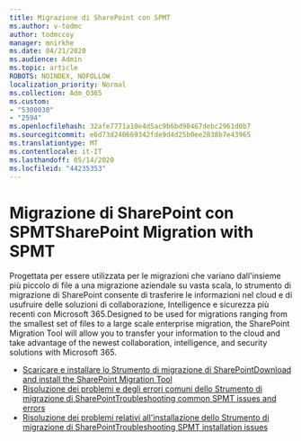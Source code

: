 ```yaml
---
title: Migrazione di SharePoint con SPMT
ms.author: v-todmc
author: todmccoy
manager: mnirkhe
ms.date: 04/21/2020
ms.audience: Admin
ms.topic: article
ROBOTS: NOINDEX, NOFOLLOW
localization_priority: Normal
ms.collection: Adm_O365
ms.custom:
- "5300030"
- "2594"
ms.openlocfilehash: 32afe7771a10e4d5ac9b6bd90467debc2961d0b7
ms.sourcegitcommit: e6d73d240669342fde9d4d25b0ee2838b7e43965
ms.translationtype: MT
ms.contentlocale: it-IT
ms.lasthandoff: 05/14/2020
ms.locfileid: "44235353"
---
```

# <a name="sharepoint-migration-with-spmt"></a><span data-ttu-id="a2ff3-102">Migrazione di SharePoint con SPMT</span><span class="sxs-lookup"><span data-stu-id="a2ff3-102">SharePoint Migration with SPMT</span></span>

<span data-ttu-id="a2ff3-103">Progettata per essere utilizzata per le migrazioni che variano dall'insieme più piccolo di file a una migrazione aziendale su vasta scala, lo strumento di migrazione di SharePoint consente di trasferire le informazioni nel cloud e di usufruire delle soluzioni di collaborazione, Intelligence e sicurezza più recenti con Microsoft 365.</span><span class="sxs-lookup"><span data-stu-id="a2ff3-103">Designed to be used for migrations ranging from the smallest set of files to a large scale enterprise migration, the SharePoint Migration Tool will allow you to transfer your information to the cloud and take advantage of the newest collaboration, intelligence, and security solutions with Microsoft 365.</span></span>

- [<span data-ttu-id="a2ff3-104">Scaricare e installare lo Strumento di migrazione di SharePoint</span><span class="sxs-lookup"><span data-stu-id="a2ff3-104">Download and install the SharePoint Migration Tool</span></span>](https://docs.microsoft.com/sharepointmigration/introducing-the-sharepoint-migration-tool)
- [<span data-ttu-id="a2ff3-105">Risoluzione dei problemi e degli errori comuni dello Strumento di migrazione di SharePoint</span><span class="sxs-lookup"><span data-stu-id="a2ff3-105">Troubleshooting common SPMT issues and errors</span></span>](https://docs.microsoft.com/sharepointmigration/troubleshooting-common-spmt-issues)
- [<span data-ttu-id="a2ff3-106">Risoluzione dei problemi relativi all'installazione dello Strumento di migrazione di SharePoint</span><span class="sxs-lookup"><span data-stu-id="a2ff3-106">Troubleshooting SPMT installation issues</span></span>](https://docs.microsoft.com/sharepointmigration/spmt-install-issues#troubleshooting-spmt-installation-issues)
